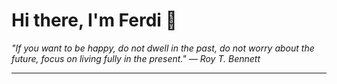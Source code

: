 <h1>Hi there, I'm Ferdi 👋</h1>

<p><em>
  "If you want to be happy, do not dwell in the past, do not worry about the future, focus on living fully in the present." — Roy T. Bennett
</em></p>

---
